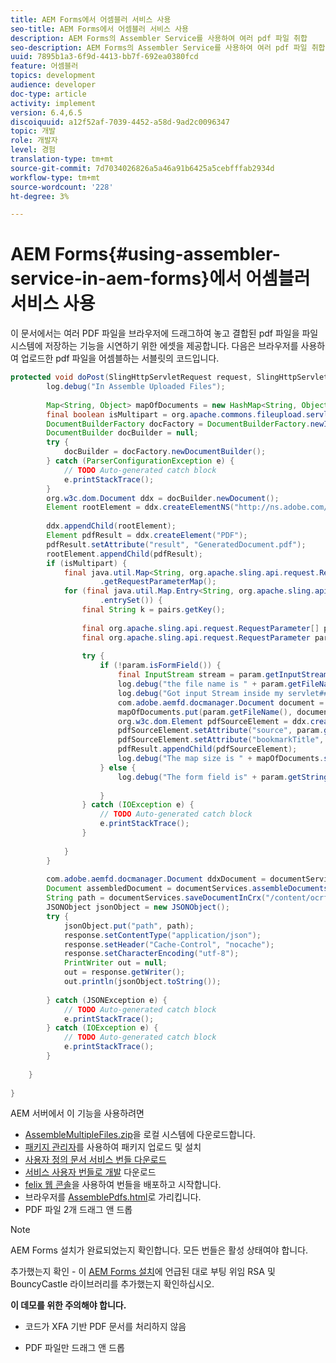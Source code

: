 ```yaml
---
title: AEM Forms에서 어셈블러 서비스 사용
seo-title: AEM Forms에서 어셈블러 서비스 사용
description: AEM Forms의 Assembler Service를 사용하여 여러 pdf 파일 취합
seo-description: AEM Forms의 Assembler Service를 사용하여 여러 pdf 파일 취합
uuid: 7895b1a3-6f9d-4413-bb7f-692ea0380fcd
feature: 어셈블러
topics: development
audience: developer
doc-type: article
activity: implement
version: 6.4,6.5
discoiquuid: a12f52af-7039-4452-a58d-9ad2c0096347
topic: 개발
role: 개발자
level: 경험
translation-type: tm+mt
source-git-commit: 7d7034026826a5a46a91b6425a5cebfffab2934d
workflow-type: tm+mt
source-wordcount: '228'
ht-degree: 3%

---
```



# AEM Forms{#using-assembler-service-in-aem-forms}에서 어셈블러 서비스 사용

이 문서에서는 여러 PDF 파일을 브라우저에 드래그하여 놓고 결합된 pdf 파일을 파일 시스템에 저장하는 기능을 시연하기 위한 에셋을 제공합니다. 다음은 브라우저를 사용하여 업로드한 pdf 파일을 어셈블하는 서블릿의 코드입니다.

```java
protected void doPost(SlingHttpServletRequest request, SlingHttpServletResponse response) {
        log.debug("In Assemble Uploaded Files");
 
        Map<String, Object> mapOfDocuments = new HashMap<String, Object>();
        final boolean isMultipart = org.apache.commons.fileupload.servlet.ServletFileUpload.isMultipartContent(request);
        DocumentBuilderFactory docFactory = DocumentBuilderFactory.newInstance();
        DocumentBuilder docBuilder = null;
        try {
            docBuilder = docFactory.newDocumentBuilder();
        } catch (ParserConfigurationException e) {
            // TODO Auto-generated catch block
            e.printStackTrace();
        }
        org.w3c.dom.Document ddx = docBuilder.newDocument();
        Element rootElement = ddx.createElementNS("http://ns.adobe.com/DDX/1.0/", "DDX");
 
        ddx.appendChild(rootElement);
        Element pdfResult = ddx.createElement("PDF");
        pdfResult.setAttribute("result", "GeneratedDocument.pdf");
        rootElement.appendChild(pdfResult);
        if (isMultipart) {
            final java.util.Map<String, org.apache.sling.api.request.RequestParameter[]> params = request
                    .getRequestParameterMap();
            for (final java.util.Map.Entry<String, org.apache.sling.api.request.RequestParameter[]> pairs : params
                    .entrySet()) {
                final String k = pairs.getKey();
 
                final org.apache.sling.api.request.RequestParameter[] pArr = pairs.getValue();
                final org.apache.sling.api.request.RequestParameter param = pArr[0];
 
                try {
                    if (!param.isFormField()) {
                        final InputStream stream = param.getInputStream();
                        log.debug("the file name is " + param.getFileName());
                        log.debug("Got input Stream inside my servlet####" + stream.available());
                        com.adobe.aemfd.docmanager.Document document = new Document(stream);
                        mapOfDocuments.put(param.getFileName(), document);
                        org.w3c.dom.Element pdfSourceElement = ddx.createElement("PDF");
                        pdfSourceElement.setAttribute("source", param.getFileName());
                        pdfSourceElement.setAttribute("bookmarkTitle", param.getFileName());
                        pdfResult.appendChild(pdfSourceElement);
                        log.debug("The map size is " + mapOfDocuments.size());
                    } else {
                        log.debug("The form field is" + param.getString());
 
                    }
                } catch (IOException e) {
                    // TODO Auto-generated catch block
                    e.printStackTrace();
                }
 
            }
        }
 
        com.adobe.aemfd.docmanager.Document ddxDocument = documentServices.orgw3cDocumentToAEMFDDocument(ddx);
        Document assembledDocument = documentServices.assembleDocuments(mapOfDocuments, ddxDocument);
        String path = documentServices.saveDocumentInCrx("/content/ocrfiles", assembledDocument);
        JSONObject jsonObject = new JSONObject();
        try {
            jsonObject.put("path", path);
            response.setContentType("application/json");
            response.setHeader("Cache-Control", "nocache");
            response.setCharacterEncoding("utf-8");
            PrintWriter out = null;
            out = response.getWriter();
            out.println(jsonObject.toString());
 
        } catch (JSONException e) {
            // TODO Auto-generated catch block
            e.printStackTrace();
        } catch (IOException e) {
            // TODO Auto-generated catch block
            e.printStackTrace();
        }
 
    }
 
}
```

AEM 서버에서 이 기능을 사용하려면

* [AssembleMultipleFiles.zip](assets/assemble-multiple-files.zip)을 로컬 시스템에 다운로드합니다.
* [패키지 관리자](http://localhost:4502/crx/packmgr/index.jsp)를 사용하여 패키지 업로드 및 설치
* [사용자 정의 문서 서비스 번들 다운로드](/help/forms/assets/common-osgi-bundles/AEMFormsDocumentServices.core-1.0-SNAPSHOT.jar)
* [서비스 사용자 번들로 개발](/help/forms/assets/common-osgi-bundles/DevelopingWithServiceUser.jar) 다운로드
* [felix 웹 콘솔](http://localhost:4502/system/console/bundles)을 사용하여 번들을 배포하고 시작합니다.
* 브라우저를 [AssemblePdfs.html](http://localhost:4502/content/DocumentServices/AssemblePdfs.html)로 가리킵니다.
* PDF 파일 2개 드래그 앤 드롭

>[!NOTE]
>
>AEM Forms 설치가 완료되었는지 확인합니다. 모든 번들은 활성 상태여야 합니다.
>
>추가했는지 확인 - 이 [AEM Forms 설치](https://helpx.adobe.com/aem-forms/6-3/installing-configuring-aem-forms-osgi.html)에 언급된 대로 부팅 위임 RSA 및 BouncyCastle 라이브러리를 추가했는지 확인하십시오.
>
>**이 데모를 위한 주의해야 합니다.**
>
> * 코드가 XFA 기반 PDF 문서를 처리하지 않음
   >
   > 
* PDF 파일만 드래그 앤 드롭
>
>







